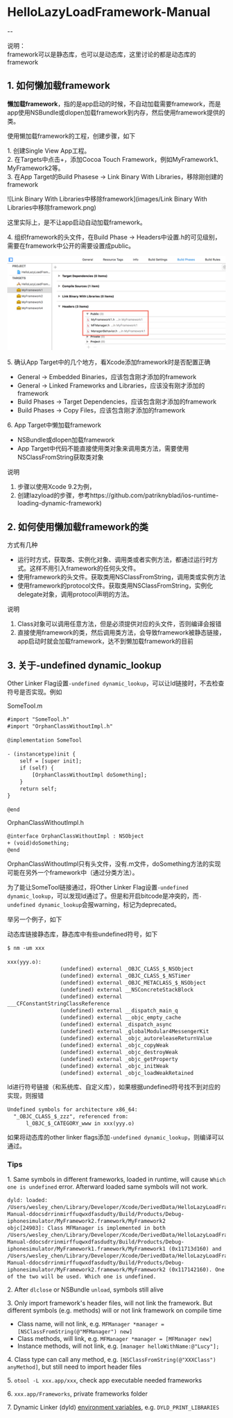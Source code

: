 
# HelloLazyLoadFramework-Manual
--

说明：   
framework可以是静态库，也可以是动态库，这里讨论的都是动态库的framework

## 1. 如何懒加载framework

<b>懒加载framework</b>，指的是app启动的时候，不自动加载需要framework，而是app使用NSBundle或dlopen加载framework到内存，然后使用framework提供的类。

使用懒加载framework的工程，创建步骤，如下

1\. 创建Single View App工程。    
2\. 在Targets中点击+，添加Cocoa Touch Framework，例如MyFramework1、MyFramework2等。    
3\. 在App Target的Build Phasese -> Link Binary With Libraries，移除刚创建的framework

![Link Binary With Libraries中移除framework](images/Link Binary With Libraries中移除framework.png)

这里实际上，是不让app启动自动加载framework。

4\. 组织framework的头文件，在Build Phase -> Headers中设置.h的可见级别，需要在framework中公开的需要设置成public。

![组织framework的headers](images/组织framework的headers.png)

5\. 确认App Target中的几个地方，看Xcode添加framework时是否配置正确

* General -> Embedded Binaries，应该包含刚才添加的framework
* General -> Linked Frameworks and Libraries，应该没有刚才添加的framework
* Build Phases -> Target Dependencies，应该包含刚才添加的framework
* Build Phases -> Copy Files，应该包含刚才添加的framework

6\. App Target中懒加载framework

* NSBundle或dlopen加载framework 
* App Target中代码不能直接使用类对象来调用类方法，需要使用NSClassFromString获取类对象

说明
>
1. 步骤以使用Xcode 9.2为例，
2. 创建lazyload的步骤，参考https://github.com/patriknyblad/ios-runtime-loading-dynamic-framework)


## 2. 如何使用懒加载framework的类

方式有几种

* 运行时方式，获取类、实例化对象、调用类或者实例方法，都通过运行时方式。这样不用引入framework的任何头文件。
* 使用framework的头文件。获取类用NSClassFromString，调用类或实例方法
* 使用framework的protocol文件。获取类用NSClassFromString，实例化delegate对象，调用protocol声明的方法。

说明
>
1. Class对象可以调用任意方法，但是必须提供对应的头文件，否则编译会报错
2. 直接使用framework的类，然后调用类方法，会导致framework被静态链接，app启动时就会加载framework，达不到懒加载framework的目前

## 3. 关于-undefined dynamic_lookup

Other Linker Flag设置`-undefined dynamic_lookup`，可以让ld链接时，不去检查符号是否实现。例如

SomeTool.m

```
#import "SomeTool.h"
#import "OrphanClassWithoutImpl.h"

@implementation SomeTool

- (instancetype)init {
    self = [super init];
    if (self) {
        [OrphanClassWithoutImpl doSomething];
    }
    return self;
}

@end
```

OrphanClassWithoutImpl.h

```
@interface OrphanClassWithoutImpl : NSObject
+ (void)doSomething;
@end
```

OrphanClassWithoutImpl只有头文件，没有.m文件，doSomething方法的实现可能在另外一个framework中（通过分类方法）。

为了能让SomeTool链接通过，将Other Linker Flag设置`-undefined dynamic_lookup`，可以发现ld通过了。但是和开启bitcode是冲突的，而`-undefined dynamic_lookup`会报warning，标记为deprecated。

举另一个例子，如下

动态库链接静态库，静态库中有些undefined符号，如下

```
$ nm -um xxx                                 

xxx(yyy.o):
                 (undefined) external _OBJC_CLASS_$_NSObject
                 (undefined) external _OBJC_CLASS_$_NSTimer
                 (undefined) external _OBJC_METACLASS_$_NSObject
                 (undefined) external __NSConcreteStackBlock
                 (undefined) external ___CFConstantStringClassReference
                 (undefined) external __dispatch_main_q
                 (undefined) external __objc_empty_cache
                 (undefined) external _dispatch_async
                 (undefined) external _globalModular4MessengerKit
                 (undefined) external _objc_autoreleaseReturnValue
                 (undefined) external _objc_copyWeak
                 (undefined) external _objc_destroyWeak
                 (undefined) external _objc_getProperty
                 (undefined) external _objc_initWeak
                 (undefined) external _objc_loadWeakRetained
```

ld进行符号链接（和系统库、自定义库），如果根据undefined符号找不到对应的实现，则报错

```
Undefined symbols for architecture x86_64:
  "_OBJC_CLASS_$_zzz", referenced from:
      l_OBJC_$_CATEGORY_www in xxx(yyy.o)
```

如果将动态库的other linker flags添加`-undefined dynamic_lookup`，则编译可以通过。

### Tips

1\. Same symbols in different frameworks, loaded in runtime, will cause `Which one is undefined` error. Afterward loaded same symbols will not work.

```
dyld: loaded: /Users/wesley_chen/Library/Developer/Xcode/DerivedData/HelloLazyLoadFramework-Manual-ddocsdrrinmirffuqwxdfasdudty/Build/Products/Debug-iphonesimulator/MyFramework2.framework/MyFramework2
objc[24903]: Class MFManager is implemented in both /Users/wesley_chen/Library/Developer/Xcode/DerivedData/HelloLazyLoadFramework-Manual-ddocsdrrinmirffuqwxdfasdudty/Build/Products/Debug-iphonesimulator/MyFramework1.framework/MyFramework1 (0x11713d160) and /Users/wesley_chen/Library/Developer/Xcode/DerivedData/HelloLazyLoadFramework-Manual-ddocsdrrinmirffuqwxdfasdudty/Build/Products/Debug-iphonesimulator/MyFramework2.framework/MyFramework2 (0x117142160). One of the two will be used. Which one is undefined.
```

2\. After `dlclose` or NSBundle `unload`, symbols still alive

3\. Only import framework's header files, will not link the framework. But different symbols (e.g. methods) will or not link framework on compile time

* Class name, will not link, e.g. `MFManager *manager = [NSClassFromString(@"MFManager") new]`
* Class methods, will link, e.g. `MFManager *manager = [MFManager new]`
* Instance methods, will not link, e.g. `[manager helloWithName:@"Lucy"];`

4\. Class type can call any method, e.g. `[NSClassFromString(@"XXXClass") anyMethod]`, but still need to import header files

5\. `otool -L xxx.app/xxx`, check app executable needed frameworks

6\. `xxx.app/Frameworks`, private frameworks folder

7\. Dynamic Linker (dyld) [environment variables](https://developer.apple.com/library/content/technotes/tn2239/_index.html#//apple_ref/doc/uid/DTS40010638-CH1-SUBSECTION21), e.g. `DYLD_PRINT_LIBRARIES `

